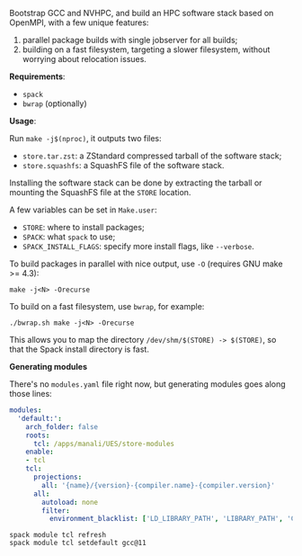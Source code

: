Bootstrap GCC and NVHPC, and build an HPC software stack based on OpenMPI, with a few
unique features:

1. parallel package builds with single jobserver for all builds;
2. building on a fast filesystem, targeting a slower filesystem, without worrying
   about relocation issues.

**Requirements**:

- `spack`
- `bwrap` (optionally)


**Usage**:

Run `make -j$(nproc)`, it outputs two files:
- `store.tar.zst`: a ZStandard compressed tarball of the software stack;
- `store.squashfs`: a SquashFS file of the software stack.

Installing the software stack can be done by extracting the tarball or mounting the
SquashFS file at the `STORE` location.

A few variables can be set in `Make.user`:

- `STORE`: where to install packages;
- `SPACK`: what `spack` to use;
- `SPACK_INSTALL_FLAGS`: specify more install flags, like `--verbose`.

To build packages in parallel with nice output, use `-O` (requires GNU make >= 4.3):

```
make -j<N> -Orecurse
```

To build on a fast filesystem, use `bwrap`, for example:

```
./bwrap.sh make -j<N> -Orecurse
```

This allows you to map the directory `/dev/shm/$(STORE) -> $(STORE)`, so that the Spack
install directory is fast.

**Generating modules**

There's no `modules.yaml` file right now, but generating modules goes along those lines:

```yaml
modules:
  'default:':
    arch_folder: false
    roots:
      tcl: /apps/manali/UES/store-modules
    enable:
    - tcl
    tcl:
      projections:
        all: '{name}/{version}-{compiler.name}-{compiler.version}'
      all:
        autoload: none
        filter:
          environment_blacklist: ['LD_LIBRARY_PATH', 'LIBRARY_PATH', 'CPATH']
```

```
spack module tcl refresh
spack module tcl setdefault gcc@11
```